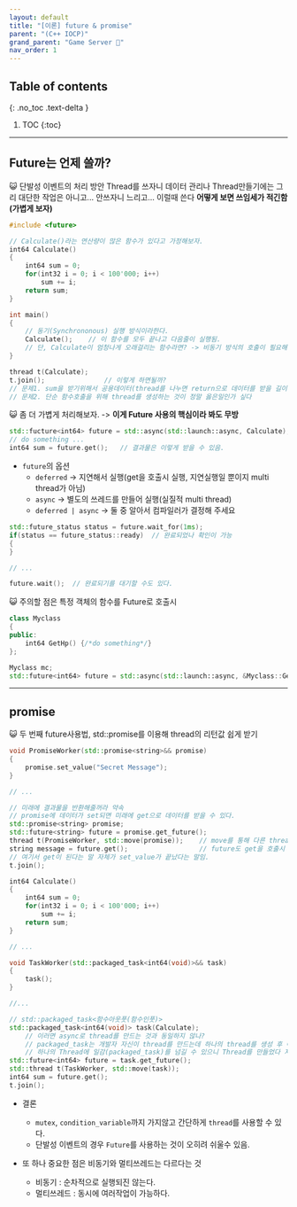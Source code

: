 ```yaml
---
layout: default
title: "[이론] future & promise"
parent: "(C++ IOCP)"
grand_parent: "Game Server 👾"
nav_order: 1
---
```


## Table of contents
{: .no_toc .text-delta }

1. TOC
{:toc}

---

## Future는 언제 쓸까? 

😺 단발성 이벤트의 처리 방안 Thread를 쓰자니 데이터 관리나 Thread만들기에는 그리 대단한 작업은 아니고... 안쓰자니 느리고... 이럴때 쓴다 **어떻게 보면 쓰임세가 적긴함(가볍게 보자)**

```cpp
#include <future>

// Calculate()라는 연산량이 많은 함수가 있다고 가정해보자.
int64 Calculate()
{
    int64 sum = 0;
    for(int32 i = 0; i < 100'000; i++)
        sum += i;
    return sum;
}

int main()
{
    // 동기(Synchrononous) 실행 방식이라한다.
    Calculate();    // 이 함수를 모두 끝나고 다음줄이 실행됨.
    // 단, Calculate이 엄청나게 오래걸리는 함수라면? -> 비동기 방식의 호출이 필요해 진다.
}
```

```cpp
thread t(Calculate);
t.join();               // 이렇게 하면될까?
// 문제1. sum을 받기위해서 공용데이터(thread를 나누면 return으로 데이터를 받을 길이 없음)를 써야하며 안정성에 의문이 든다.
// 문제2. 단순 함수호출을 위해 thread를 생성하는 것이 정말 옳은일인가 싶다
```

😺 좀 더 가볍게 처리해보자. -> **이게 Future 사용의 핵심이라 봐도 무방**

```cpp
std::fucture<int64> future = std::async(std::launch::async, Calculate); // 여길호출하면, Calculate이 끝날때까지 여기서 정지해 있지 않고 다음줄로 넘어간다.
// do something ...
int64 sum = future.get();   // 결과물은 이렇게 받을 수 있음.
```

* `future`의 옵션
    * `deferred` -> 지연해서 실행(get을 호출시 실행, 지연실행일 뿐이지 multi thread가 아님)
    * `async` -> 별도의 쓰레드를 만들어 실행(실질적 multi thread)
    * `deferred | async` -> 둘 중 알아서 컴파일러가 결정해 주세요

```cpp
std::future_status status = future.wait_for(1ms);
if(status == future_status::ready)  // 완료되었나 확인이 가능
{
}

// ...

future.wait();  // 완료되기를 대기할 수도 있다.
```

😺 주의할 점은 특정 객체의 함수를 Future로 호출시

```cpp
class Myclass
{
public:
    int64 GetHp() {/*do something*/}
};

Myclass mc;
std::future<int64> future = std::async(std::launch::async, &Myclass::GetHp, mc);
```

---

## promise

😺 두 번째 future사용법, std::promise를 이용해 thread의 리턴값 쉽게 받기

```cpp
void PromiseWorker(std::promise<string>&& promise)
{
    promise.set_value("Secret Message");
}

// ...

// 미래에 결과물을 반환해줄꺼라 약속
// promise에 데이터가 set되면 미래에 get으로 데이터를 받을 수 있다.
std::promise<string> promise;
std::future<string> future = promise.get_future();
thread t(PromiseWorker, std::move(promise));    // move를 통해 다른 thread에 권한을 이전
string message = future.get();                  // future도 get을 호출시 삭제된다.(딱 한 번만 쓸 수 있음)
// 여기서 get이 된다는 말 자체가 set_value가 끝났다는 말임.
t.join();
```

```cpp
int64 Calculate()
{
    int64 sum = 0;
    for(int32 i = 0; i < 100'000; i++)
        sum += i;
    return sum;
}

// ...

void TaskWorker(std::packaged_task<int64(void)>&& task)
{
    task();
}

//...

// std::packaged_task<함수아웃풋(함수인풋)>
std::packaged_task<int64(void)> task(Calculate);
    // 이러면 async로 thread를 만드는 것과 동일하지 않나?
    // packaged_task는 개발자 자신이 thread를 만드는데 하나의 thread를 생성 후 여러 packaged_task를 처리하게 할 수도 있다.
    // 하나의 Thread에 일감(packaged_task)를 넘길 수 있으니 Thread를 만들었다 지웠다 할 필요가 없음
std::future<int64> future = task.get_future();
std::thread t(TaskWorker, std::move(task));
int64 sum = future.get();
t.join();
```

* 결론
    * `mutex`, `condition_variable`까지 가지않고 간단하게 `thread`를 사용할 수 있다.
    * 단발성 이벤트의 경우 `Future`를 사용하는 것이 오히려 쉬울수 있음.

* 또 하나 중요한 점은 비동기와 멀티쓰레드는 다르다는 것
    * 비동기 : 순차적으로 실행되진 않는다.
    * 멀티쓰레드 : 동시에 여러작업이 가능하다.